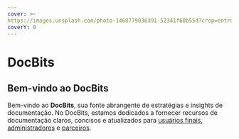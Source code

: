 ```yaml
---
cover: >-
https://images.unsplash.com/photo-1468779036391-52341f60b55d?crop=entropy&cs=srgb&fm=jpg&ixid=M3wxOTcwMjR8MHwxfHNlYXJjaHw4fHxEb2N1bWVudHN8ZW58MHx8fHwxNzEwMzIxNTkyfDA&ixlib=rb-4.0.3&q=85
coverY: 0
---
```


# DocBits

## Bem-vindo ao DocBits

Bem-vindo ao **DocBits**, sua fonte abrangente de estratégias e insights de documentação. No DocBits, estamos dedicados a fornecer recursos de documentação claros, concisos e atualizados para [usuários finais](<README (1).md>), [administradores](admin-section/) e [parceiros](partner-section.md).
